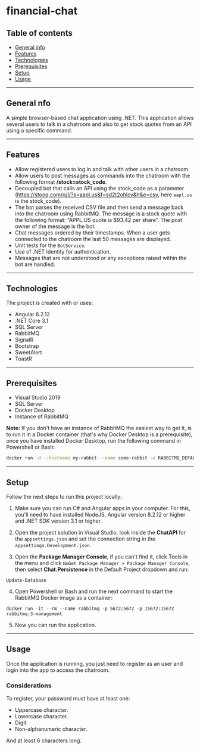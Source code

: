 # financial-chat
## Table of contents
* [General info](#general-info)
* [Features](#features)
* [Technologies](#technologies)
* [Prerequisites](#prerequisites)
* [Setup](#setup)
* [Usage](#usage)

---

## General nfo
A simple browser-based chat application using .NET. This application allows several users to talk in a chatroom and also to get stock quotes from an API using a specific command.

---

## Features
* Allow registered users to log in and talk with other users in a chatroom.
* Allow users to post messages as commands into the chatroom with the following format **/stock=stock_code**.
* Decoupled bot that calls an API using the stock_code as a parameter (https://stooq.com/q/l/?s=aapl.us&f=sd2t2ohlcv&h&e=csv, here `aapl.us` is the stock_code).
* The bot parses the received CSV file and then send a message back into the chatroom using RabbitMQ. The message is a stock quote
with the following format: “APPL.US quote is $93.42 per share”. The post owner of the message is the bot.
*  Chat messages ordered by their timestamps. When a user gets connected to the chatroom the last 50 messages are displayed.
* Unit tests for the `BotService`.
* Use of .NET Identity for authentication.
* Messages that are not understood or any exceptions raised within the bot are handled.

---

## Technologies
The project is created with or uses:

* Angular 8.2.12
* .NET Core 3.1
* SQL Server
* RabbitMQ
* SignalR
* Bootstrap
* SweetAlert
* ToastR

---

## Prerequisites
* Visual Studio 2019
* SQL Server
* Docker Desktop
* Instance of RabbitMQ

**Note:** If you don't have an instance of RabbitMQ the easiest way to get it, is to run it in a Docker container (that's why Docker Desktop is a prerequisite), once you have installed Docker Desktop, run the following command in Powershell or Bash:

```sh
docker run -d --hostname my-rabbit --name some-rabbit -e RABBITMQ_DEFAULT_USER=user -e RABBITMQ_DEFAULT_PASS=password rabbitmq:3-management
```

---

## Setup
Follow the next steps to run this project locally:

1. Make sure you can run C# and Angular apps in your computer. For this, you'll need to have installed NodeJS, Angular version 8.2.12 or higher and .NET SDK version 3.1 or higher.

2. Open the project solution in Visual Studio, look inside the **ChatAPI** for the `appsettings.json` and set the connection string in the `appsettings.Development.json`.

3. Open the **Package Manager Console**, if you can't find it, click Tools in the menu and click `NuGet Package Manager > Package Manager Console`, then select **Chat.Persistence** in the Default Project dropdown and run:
```
Update-Database
```

4. Open Powershell or Bash and run the next command to start the RabbitMQ Docker image as a container:
```
docker run -it --rm --name rabbitmq -p 5672:5672 -p 15672:15672 rabbitmq:3-management
```

5. Now you can run the application.

---

## Usage
Once the application is running, you just need to register as an user and login into the app to access the chatroom.

### Considerations

To register, your password must have at least one:

* Uppercase character.
* Lowercase character.
* Digit.
* Non-alphanumeric character.

And at least 6 characters long.
